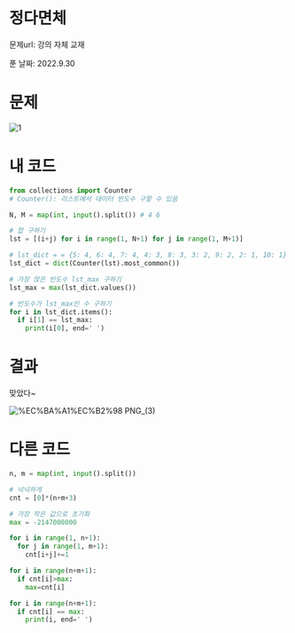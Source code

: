 # 정다면체

문제url: 강의 자체 교재

푼 날짜: 2022.9.30

# 문제

![1](https://user-images.githubusercontent.com/101965666/193297512-1900d486-58a5-4040-83e2-abc49b218831.png)

# 내 코드

```python
from collections import Counter
# Counter(): 리스트에서 데이터 빈도수 구할 수 있음

N, M = map(int, input().split()) # 4 6

# 합 구하기
lst = [(i+j) for i in range(1, N+1) for j in range(1, M+1)]

# lst_dict = = {5: 4, 6: 4, 7: 4, 4: 3, 8: 3, 3: 2, 9: 2, 2: 1, 10: 1}
lst_dict = dict(Counter(lst).most_common())

# 가장 많은 빈도수 lst_max 구하기
lst_max = max(lst_dict.values())

# 빈도수가 lst_max인 수 구하기
for i in lst_dict.items():
  if i[1] == lst_max:
    print(i[0], end=' ')
```

# 결과

맞았다~

![%EC%BA%A1%EC%B2%98 PNG_(3)](https://user-images.githubusercontent.com/101965666/193297586-7b78731a-b696-41d8-a098-9031fc16399b.png)

# 다른 코드

```python
n, m = map(int, input().split())

# 넉넉하게
cnt = [0]*(n+m+3)

# 가장 작은 값으로 초기화
max = -2147000000 

for i in range(1, n+1):
  for j in range(1, m+1):
    cnt[i+j]+=1

for i in range(n+m+1):
  if cnt[i]>max:
    max=cnt[i]

for i in range(n+m+1):
  if cnt[i] == max:
    print(i, end=' ')
```